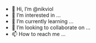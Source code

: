 - 👋 Hi, I’m @nikviol
- 👀 I’m interested in ...
- 🌱 I’m currently learning ...
- 💞️ I’m looking to collaborate on ...
- 📫 How to reach me ...

<!---
nikviol/nikviol is a ✨ special ✨ repository because its `README.md` (this file) appears on your GitHub profile.
You can click the Preview link to take a look at your changes.
--->

